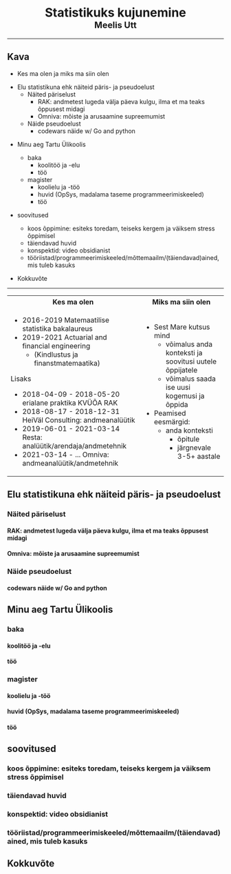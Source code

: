 <h1>
    <center>
    Statistikuks kujunemine
    </center>
    <center>
    <span style="font-size:20px">
    Meelis Utt
    </span>
    </center>
</h1>

---

## Kava

* Kes ma olen ja miks ma siin olen
<!-- Lühidalt timeline + miks ma füüsiliselt kohal ja mis mu eesmärk on -->
<!-- timeline self explanatory -->
<!-- füüsiliselt kohal: joke about mare inviting me -->
<!-- eesmärgid: konteksti õpitu ja päriselu vahel
+ joonistada pilti kuidas õpingud võiksid minna, minu enda näitel -->
* Elu statistikuna ehk näiteid päris- ja pseudoelust
    * Näited päriselust
        * RAK: andmetest lugeda välja päeva kulgu, ilma et ma teaks õppusest midagi
        * Omniva: mõiste ja arusaamine supreemumist
    * Näide pseudoelust
        * codewars näide w/ Go and python
<!-- rõhutada kohti, mis mul on kasuks tulnud -->
* Minu aeg Tartu Ülikoolis
    * baka
        * koolitöö ja -elu
        * töö
    * magister
        * koolielu ja -töö
        * huvid (OpSys, madalama taseme programmeerimiskeeled)
        * töö


* soovitused
    * koos õppimine: esiteks toredam, teiseks kergem ja väiksem stress õppimisel
    * täiendavad huvid
    * konspektid: video obsidianist
    * tööriistad/programmeerimiskeeled/mõttemaailm/(täiendavad)ained, mis tuleb kasuks
* Kokkuvõte

---

<table>
<tr>
<th> Kes ma olen </th>
<th> Miks ma siin olen </th>
</tr>
<tr>
<td>

* 2016-2019 Matemaatilise statistika bakalaureus
* 2019-2021 Actuarial and financial engineering
    * (Kindlustus ja finanstmatemaatika)

Lisaks

* 2018-04-09 - 2018-05-20   erialane praktika KVÜÕA RAK
* 2018-08-17 - 2018-12-31   HeiVäl Consulting: andmeanalüütik
* 2019-06-01 - 2021-03-14   Resta: analüütik/arendaja/andmetehnik
* 2021-03-14 - ...          Omniva: andmeanalüütik/andmetehnik
</td>
<td>

* Sest Mare kutsus mind
  * võimalus anda konteksti ja soovitusi uutele õppijatele
  * võimalus saada ise uusi kogemusi ja õppida
* Peamised eesmärgid:
  * anda konteksti
    * õpitule
    * järgnevale 3-5+ aastale

</td>
</tr>
</table>


## Elu statistikuna ehk näiteid päris- ja pseudoelust
### Näited päriselust
#### RAK: andmetest lugeda välja päeva kulgu, ilma et ma teaks õppusest midagi
#### Omniva: mõiste ja arusaamine supreemumist
### Näide pseudoelust
#### codewars näide w/ Go and python
## Minu aeg Tartu Ülikoolis
### baka
#### koolitöö ja -elu
#### töö
### magister
#### koolielu ja -töö
#### huvid (OpSys, madalama taseme programmeerimiskeeled)
#### töö
## soovitused
### koos õppimine: esiteks toredam, teiseks kergem ja väiksem stress õppimisel
### täiendavad huvid
### konspektid: video obsidianist
### tööriistad/programmeerimiskeeled/mõttemaailm/(täiendavad)ained, mis tuleb kasuks
## Kokkuvõte